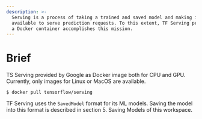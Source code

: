 ```yaml
---
description: >-
  Serving is a process of taking a trained and saved model and making it
  available to serve prediction requests. To this extent, TF Serving provided as
  a Docker container accomplishes this mission.
---
```


# Brief

TS Serving provided by Google as Docker image both for CPU and GPU. Currently, only images for Linux or MacOS are available.

```text
$ docker pull tensorflow/serving
```

TF Serving uses the `SavedModel` format for its ML models. Saving the model into this format is described in section 5. Saving Models of this workspace.

